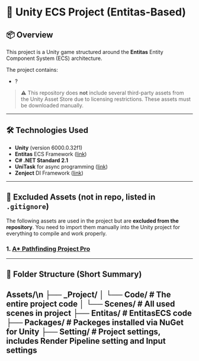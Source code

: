 # 🧠 Unity ECS Project (Entitas-Based)

## 📦 Overview

This project is a Unity game structured around the **Entitas** Entity Component System (ECS) architecture.

The project contains:

- ?

> ⚠️ This repository does **not** include several third-party assets from the Unity Asset Store due to licensing restrictions. These assets must be downloaded manually.

---

## 🛠 Technologies Used

- **Unity** (version 6000.0.32f1)
- **Entitas** ECS Framework ([link](https://github.com/sschmid/Entitas))
- **C# .NET Standard 2.1**
- **UniTask** for async programming ([link](https://github.com/Cysharp/UniTask))
- **Zenject** DI Framework ([link](https://github.com/modesttree/Zenject))

---

## 🔌 Excluded Assets (not in repo, listed in `.gitignore`)

The following assets are used in the project but are **excluded from the repository**. You need to import them manually into the Unity project for everything to compile and work properly.

### 1. [A* Pathfinding Project Pro](https://assetstore.unity.com/packages/tools/behavior-ai/a-pathfinding-project-pro-87744)

---

## 🧩 Folder Structure (Short Summary)

Assets/\n
├── _Project/
│   └── Code/ 					# The entire project code
│   └── Scenes/					# All used scenes in project
├── Entitas/  					# EntitasECS code
├── Packages/ 					# Packeges installed via NuGet for Unity
├── Setting/ 					# Project settings, includes Render Pipeline setting and Input settings
---